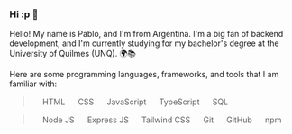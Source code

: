 ### Hi :p 👋

Hello! My name is Pablo, and I'm from Argentina. I'm a big fan of backend development, and I'm currently studying for my bachelor's degree at the University of Quilmes (UNQ). 🌍📚

Here are some programming languages, frameworks, and tools that I am familiar with:

><img src="https://cdn-icons-png.flaticon.com/512/174/174854.png" width=15px> HTML
><img src="https://cdn-icons-png.flaticon.com/512/732/732190.png" width=15px> CSS
><img src="https://cdn-icons-png.flaticon.com/128/5968/5968292.png" width=15px> JavaScript
><img src="https://cdn-icons-png.flaticon.com/128/5968/5968381.png" width=15px> TypeScript
><img src="https://cdn-icons-png.flaticon.com/128/4492/4492311.png" width=15px> SQL

><img src="https://cdn-icons-png.flaticon.com/128/5968/5968322.png" width=15px> Node JS
><img src="https://upload.wikimedia.org/wikipedia/commons/6/64/Expressjs.png" width=15px> Express JS
><img src="https://upload.wikimedia.org/wikipedia/commons/thumb/d/d5/Tailwind_CSS_Logo.svg/2048px-Tailwind_CSS_Logo.svg.png" width=15px> Tailwind CSS
><img src="https://cdn-icons-png.flaticon.com/128/1240/1240970.png" width=15px> Git
><img src="https://cdn-icons-png.flaticon.com/128/25/25657.png" width=15px> GitHub
><img src="https://upload.wikimedia.org/wikipedia/commons/thumb/d/db/Npm-logo.svg/2560px-Npm-logo.svg.png" width=15px> npm
